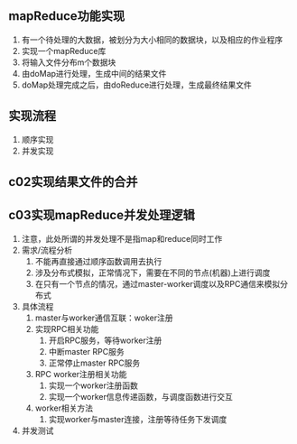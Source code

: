 ## mapReduce功能实现
1. 有一个待处理的大数据，被划分为大小相同的数据块，以及相应的作业程序
2. 实现一个mapReduce库
3. 将输入文件分布m个数据块
4. 由doMap进行处理，生成中间的结果文件
5. doMap处理完成之后，由doReduce进行处理，生成最终结果文件

## 实现流程
1. 顺序实现
2. 并发实现

## c02实现结果文件的合并
## c03实现mapReduce并发处理逻辑
1. 注意，此处所谓的并发处理不是指map和reduce同时工作
2. 需求/流程分析
    1. 不能再直接通过顺序函数调用去执行
    2. 涉及分布式模拟，正常情况下，需要在不同的节点(机器)上进行调度
    3. 在只有一个节点的情况，通过master-worker调度以及RPC通信来模拟分布式
3. 具体流程
    1. master与worker通信互联：woker注册
    2. 实现RPC相关功能
        1. 开启RPC服务，等待worker注册
        2. 中断master RPC服务
        3. 正常停止master RPC服务
    3. RPC worker注册相关功能
        1. 实现一个worker注册函数
        2. 实现一个worker信息传递函数，与调度函数进行交互
    4. worker相关方法
        1. 实现worker与master连接，注册等待任务下发调度
4.  并发测试